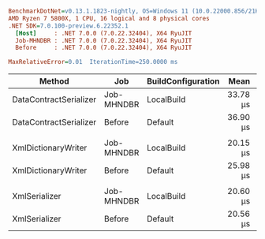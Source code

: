 ``` ini

BenchmarkDotNet=v0.13.1.1823-nightly, OS=Windows 11 (10.0.22000.856/21H2)
AMD Ryzen 7 5800X, 1 CPU, 16 logical and 8 physical cores
.NET SDK=7.0.100-preview.6.22352.1
  [Host]     : .NET 7.0.0 (7.0.22.32404), X64 RyuJIT
  Job-MHNDBR : .NET 7.0.0 (7.0.22.32404), X64 RyuJIT
  Before     : .NET 7.0.0 (7.0.22.32404), X64 RyuJIT

MaxRelativeError=0.01  IterationTime=250.0000 ms  

```
|                 Method |        Job | BuildConfiguration |     Mean |    Error |   StdDev | Ratio |
|----------------------- |----------- |------------------- |---------:|---------:|---------:|------:|
| DataContractSerializer | Job-MHNDBR |         LocalBuild | 33.78 μs | 0.335 μs | 0.399 μs |  0.91 |
| DataContractSerializer |     Before |            Default | 36.90 μs | 0.237 μs | 0.222 μs |  1.00 |
|                        |            |                    |          |          |          |       |
|    XmlDictionaryWriter | Job-MHNDBR |         LocalBuild | 20.15 μs | 0.134 μs | 0.119 μs |  0.78 |
|    XmlDictionaryWriter |     Before |            Default | 25.98 μs | 0.159 μs | 0.149 μs |  1.00 |
|                        |            |                    |          |          |          |       |
|          XmlSerializer | Job-MHNDBR |         LocalBuild | 20.60 μs | 0.180 μs | 0.184 μs |  1.00 |
|          XmlSerializer |     Before |            Default | 20.56 μs | 0.148 μs | 0.131 μs |  1.00 |
